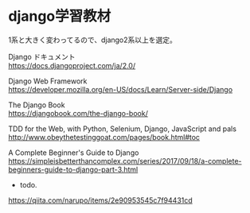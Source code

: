 

# django学習教材

1系と大きく変わってるので、django2系以上を選定。    


Django ドキュメント    
https://docs.djangoproject.com/ja/2.0/
    

Django Web Framework    
https://developer.mozilla.org/en-US/docs/Learn/Server-side/Django
    

The Django Book    
https://djangobook.com/the-django-book/
    

TDD for the Web, with Python, Selenium, Django, JavaScript and pals    
http://www.obeythetestinggoat.com/pages/book.html#toc
    

A Complete Beginner's Guide to Django    
https://simpleisbetterthancomplex.com/series/2017/09/18/a-complete-beginners-guide-to-django-part-3.html
    

- todo.    

https://qiita.com/narupo/items/2e90953545c7f94431cd
